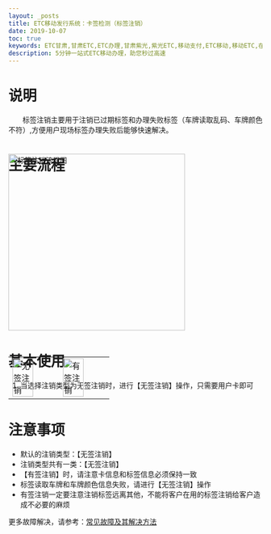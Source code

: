 ```yaml
---
layout: _posts
title: ETC移动发行系统：卡签检测（标签注销）
date: 2019-10-07
toc: true
keywords: ETC甘肃,甘肃ETC,ETC办理,甘肃紫光,紫光ETC,移动支付,ETC移动,移动ETC,在线充值,ETC办理,卡片办理,OBU办理,OBU激活,ETC手持终端,甘肃ETC办理,甘肃ETC发行,移动发行终端,ETC移动发行系统
description: 5分钟一站式ETC移动办理，助您秒过高速
---
```

# 说明
&emsp;&emsp;标签注销主要用于注销已过期标签和办理失败标签（车牌读取乱码、车牌颜色不符）,方便用户现场标签办理失败后能够快速解决。

# 主要流程 
<img src="/pub-images/obuCancelflow.png" width="350" alt="标签注销流程图"  style = "margin-top:-60px"/>

# 基本使用
1. 当选择注销类型为无签注销时，进行【无签注销】操作，只需要用户卡即可
 <table style = "margin-top:-80px"> 
      <tr>
          <td><img src="/pub-images/obucancel6.png" width="70%" alt="无签注销"/></td>
          <td><img src="/pub-images/obucancel7.png" width="70%" alt="有签注销"/></td>
      </tr>
  </table>
    
# 注意事项 
* 默认的注销类型：【无签注销】
* 注销类型共有一类：【无签注销】
* 【有签注销】时，请注意卡信息和标签信息必须保持一致
* 标签读取车牌和车牌颜色信息失败，请进行【无签注销】操作
* 有签注销一定要注意注销标签远离其他，不能将客户在用的标签注销给客户造成不必要的麻烦

更多故障解决，请参考：[常见故障及其解决方法](/2019/10/05/problems/)
    
  